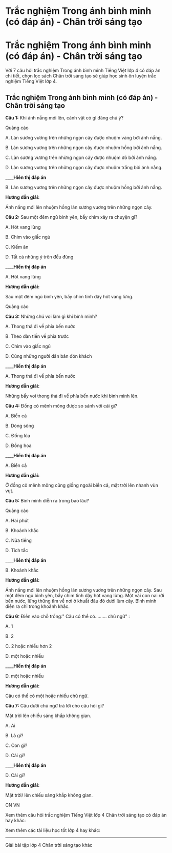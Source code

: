 # Trắc nghiệm Trong ánh bình minh (có đáp án) - Chân trời sáng tạo

# Trắc nghiệm Trong ánh bình minh (có đáp án) - Chân trời sáng tạo

Với 7 câu hỏi trắc nghiệm Trong ánh bình minh Tiếng Việt lớp 4 có đáp án chi tiết, chọn lọc sách Chân trời sáng tạo sẽ giúp học sinh ôn luyện trắc nghiệm Tiếng Việt lớp 4.

## Trắc nghiệm Trong ánh bình minh (có đáp án) - Chân trời sáng tạo

**Câu 1:** Khi ánh nắng mới lên, cảnh vật có gì đáng chú ý?

Quảng cáo

A. Làn sương vương trên những ngọn cây được nhuộm vàng bởi ánh nắng.

B. Làn sương vương trên những ngọn cây được nhuộm hồng bởi ánh nắng.

C. Làn sương vương trên những ngọn cây được nhuộm đỏ bởi ánh nắng.

D. Làn sương vương trên những ngọn cây được nhuộm trắng bởi ánh nắng.

____**Hiển thị đáp án**

B. Làn sương vương trên những ngọn cây được nhuộm hồng bởi ánh nắng.

**Hướng dẫn giải:**

Ánh nắng mới lên nhuộm hồng làn sương vương trên những ngọn cây.

**Câu 2:** Sau một đêm ngủ bình yên, bầy chim xảy ra chuyện gì?

A. Hót vang lừng

B. Chìm vào giấc ngủ

C. Kiếm ăn

D. Tất cả những ý trên đều đúng 

____**Hiển thị đáp án**

A. Hót vang lừng

**Hướng dẫn giải:**

Sau một đêm ngủ bình yên, bầy chim tỉnh dậy hót vang lừng.

Quảng cáo

**Câu 3:** Những chú voi làm gì khi bình minh?

A. Thong thả đi về phía bến nước

B. Theo đàn tiến về phía trước

C. Chìm vào giấc ngủ

D. Cùng những người dân bản đón khách 

____**Hiển thị đáp án**

A. Thong thả đi về phía bến nước

**Hướng dẫn giải:**

Những bầy voi thong thả đi về phía bến nước khi bình minh lên.

**Câu 4:** Đồng cỏ mênh mông được so sánh với cái gì?

A. Biển cả

B. Dòng sông

C. Đồng lúa

D. Đồng hoa 

____**Hiển thị đáp án**

A. Biển cả

**Hướng dẫn giải:**

Ở đồng cỏ mênh mông cũng giống ngoài biển cả, mặt trời lên nhanh vùn vụt.

**Câu 5:** Bình minh diễn ra trong bao lâu?

Quảng cáo

A. Hai phút

B. Khoảnh khắc

C. Nửa tiếng

D. Tích tắc 

____**Hiển thị đáp án**

B. Khoảnh khắc

**Hướng dẫn giải:**

Ánh nắng mới lên nhuộm hồng làn sương vương trên những ngọn cây. Sau một đêm ngủ bình yên, bầy chim tỉnh dậy hót vang lừng. Một vài con nai rời bến nước, lững thững tìm về nơi ở khuất đâu đó dưới lùm cây. Bình minh diễn ra chỉ trong khoảnh khắc.

**Câu 6:** Điền vào chỗ trống:" Câu có thể có......... chủ ngữ" :

A. 1

B. 2

C. 2 hoặc nhiều hơn 2

D. một hoặc nhiều

____**Hiển thị đáp án**

D. một hoặc nhiều

**Hướng dẫn giải:**

Câu có thể có một hoặc nhiều chủ ngữ.

**Câu 7:** Câu dưới chủ ngữ trả lời cho câu hỏi gì?

Mặt trời lên chiếu sáng khắp không gian.

A. Ai

B. Là gì?

C. Con gì?

D. Cái gì?

____**Hiển thị đáp án**

D. Cái gì?

**Hướng dẫn giải:**

Mặt trời/ lên chiếu sáng khắp không gian.

CN VN

Xem thêm câu hỏi trắc nghiệm Tiếng Việt lớp 4 Chân trời sáng tạo có đáp án hay khác:

Xem thêm các tài liệu học tốt lớp 4 hay khác:

* * *

Giải bài tập lớp 4 Chân trời sáng tạo khác
